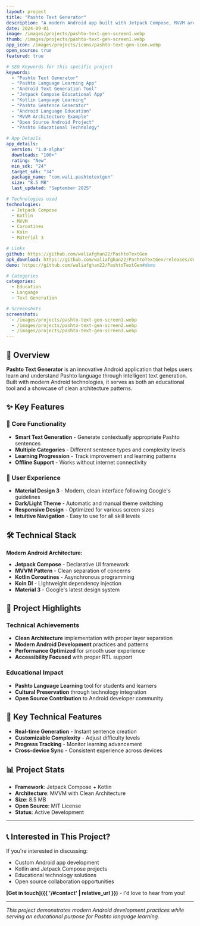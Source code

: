 ```yaml
---
layout: project
title: "Pashto Text Generator"
description: "A modern Android app built with Jetpack Compose, MVVM architecture, and Koin DI that generates Pashto sentences for various use cases."
date: 2024-09-01
image: /images/projects/pashto-text-gen-screen1.webp
thumb: /images/projects/pashto-text-gen-screen1.webp
app_icon: /images/projects/icons/pashto-text-gen-icon.webp
open_source: true
featured: true

# SEO Keywords for this specific project
keywords:
  - "Pashto Text Generator"
  - "Pashto Language Learning App"
  - "Android Text Generation Tool"
  - "Jetpack Compose Educational App"
  - "Kotlin Language Learning"
  - "Pashto Sentence Generator"
  - "Android Language Education"
  - "MVVM Architecture Example"
  - "Open Source Android Project"
  - "Pashto Educational Technology"

# App Details
app_details:
  version: "1.0-alpha"
  downloads: "100+"
  rating: "New"
  min_sdk: "24"
  target_sdk: "34"
  package_name: "com.wali.pashtotextgen"
  size: "8.5 MB"
  last_updated: "September 2025"

# Technologies used
technologies:
  - Jetpack Compose
  - Kotlin
  - MVVM
  - Coroutines
  - Koin
  - Material 3

# Links
github: https://github.com/waliafghan22/PashtoTextGen
apk_download: https://github.com/waliafghan22/PashtoTextGen/releases/download/1.0.alpha/PashtoTextGen-v1.0-release.apk
demo: https://github.com/waliafghan22/PashtoTextGen#demo

# Categories
categories:
  - Education
  - Language
  - Text Generation

# Screenshots
screenshots:
  - /images/projects/pashto-text-gen-screen1.webp
  - /images/projects/pashto-text-gen-screen2.webp
  - /images/projects/pashto-text-gen-screen3.webp
---
```


## 📱 Overview

**Pashto Text Generator** is an innovative Android application that helps users learn and understand Pashto language through intelligent text generation. Built with modern Android technologies, it serves as both an educational tool and a showcase of clean architecture patterns.

## ✨ Key Features

### 🎯 Core Functionality
- **Smart Text Generation** - Generate contextually appropriate Pashto sentences
- **Multiple Categories** - Different sentence types and complexity levels
- **Learning Progression** - Track improvement and learning patterns
- **Offline Support** - Works without internet connectivity

### 🎨 User Experience
- **Material Design 3** - Modern, clean interface following Google's guidelines
- **Dark/Light Theme** - Automatic and manual theme switching
- **Responsive Design** - Optimized for various screen sizes
- **Intuitive Navigation** - Easy to use for all skill levels

## 🛠️ Technical Stack

**Modern Android Architecture:**
- **Jetpack Compose** - Declarative UI framework
- **MVVM Pattern** - Clean separation of concerns
- **Kotlin Coroutines** - Asynchronous programming
- **Koin DI** - Lightweight dependency injection
- **Material 3** - Google's latest design system

## 🌟 Project Highlights

### Technical Achievements
- **Clean Architecture** implementation with proper layer separation
- **Modern Android Development** practices and patterns
- **Performance Optimized** for smooth user experience
- **Accessibility Focused** with proper RTL support

### Educational Impact
- **Pashto Language Learning** tool for students and learners
- **Cultural Preservation** through technology integration
- **Open Source Contribution** to Android developer community

## 🚀 Key Technical Features

- **Real-time Generation** - Instant sentence creation
- **Customizable Complexity** - Adjust difficulty levels
- **Progress Tracking** - Monitor learning advancement
- **Cross-device Sync** - Consistent experience across devices

## 📊 Project Stats

- **Framework**: Jetpack Compose + Kotlin
- **Architecture**: MVVM with Clean Architecture
- **Size**: 8.5 MB
- **Open Source**: MIT License
- **Status**: Active Development

---

## 📞 Interested in This Project?

If you're interested in discussing:
- Custom Android app development
- Kotlin and Jetpack Compose projects
- Educational technology solutions
- Open source collaboration opportunities

**[Get in touch]({{ '/#contact' | relative_url }})** - I'd love to hear from you!

---

*This project demonstrates modern Android development practices while serving an educational purpose for Pashto language learning.*